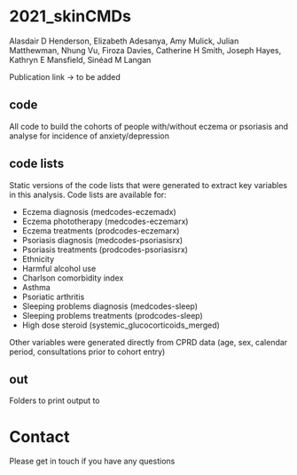 # 2021_skinCMDs
Alasdair D Henderson, Elizabeth Adesanya, Amy Mulick, Julian Matthewman, Nhung Vu, Firoza Davies, Catherine H Smith, Joseph Hayes, Kathryn E Mansfield, Sinéad M Langan

Publication link -> to be added

## code
All code to build the cohorts of people with/without eczema or psoriasis and analyse for incidence of anxiety/depression

## code lists 
Static versions of the code lists that were generated to extract key variables in this analysis. Code lists are available for: 
* Eczema diagnosis (medcodes-eczemadx)
* Eczema phototherapy (medcodes-eczemarx)
* Eczema treatments (prodcodes-eczemarx)
* Psoriasis diagnosis (medcodes-psoriasisrx)
* Psoriasis treatments (prodcodes-psoriasisrx)
* Ethnicity 
* Harmful alcohol use
* Charlson comorbidity index
* Asthma
* Psoriatic arthritis
* Sleeping problems diagnosis (medcodes-sleep)
* Sleeping problems treatments (prodcodes-sleep)
* High dose steroid (systemic_glucocorticoids_merged)

Other variables were generated directly from CPRD data (age, sex, calendar period, consultations prior to cohort entry)

## out 
Folders to print output to

# Contact
Please get in touch if you have any questions
